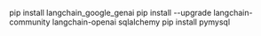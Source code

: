 pip install langchain_google_genai
pip install --upgrade langchain-community langchain-openai sqlalchemy
pip install pymysql